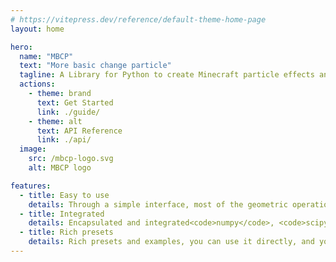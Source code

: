 ```yaml
---
# https://vitepress.dev/reference/default-theme-home-page
layout: home

hero:
  name: "MBCP"
  text: "More basic change particle"
  tagline: A Library for Python to create Minecraft particle effects and geometric figures
  actions:
    - theme: brand
      text: Get Started
      link: ./guide/
    - theme: alt
      text: API Reference
      link: ./api/
  image:
    src: /mbcp-logo.svg
    alt: MBCP logo

features:
  - title: Easy to use
    details: Through a simple interface, most of the geometric operations and particle production requirements have been achieved
  - title: Integrated
    details: Encapsulated and integrated<code>numpy</code>, <code>scipy</code> and <code>sympy</code>, making script writing as simple as using Geogebra
  - title: Rich presets
    details: Rich presets and examples, you can use it directly, and you can also customize the parameters to create your own effects
---
```

